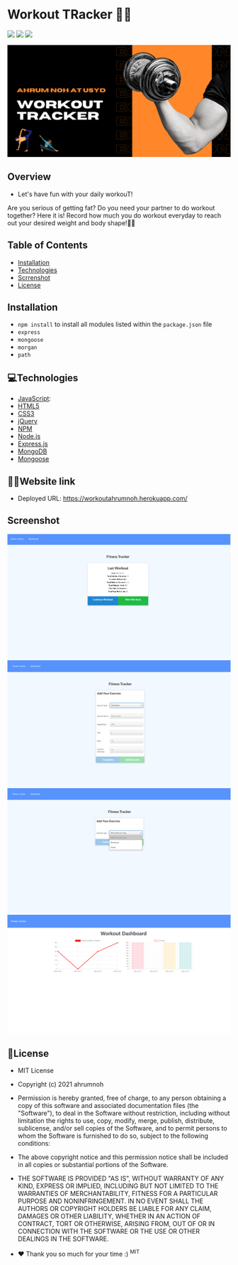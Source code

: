 # Workout TRacker 🏋️‍♀️
<p><img src="https://img.shields.io/badge/JavaScript-56.6%25-blue?style=flat&logo=javascript"> <img src="https://img.shields.io/badge/CSS3-24.1%25-blue?style=flat&logo=css3"> <img src="https://img.shields.io/badge/HTML5-19.3%25-blue?style=flat&logo=html5"> </p>


![Workout Tracker](https://github.com/ahrumnoh/workout-tracker/blob/main/assets/image/workout%20tracker.png?raw=true)


  ## Overview
  * Let's have fun with your daily workouT!
  <p> Are you serious of getting fat? Do you need your partner to do workout together?
  Here it is! Record how much you do workout everyday to reach out your desired weight and body shape!🤾‍♂️</p>
  
 

  ## Table of Contents
  * [Installation](#installation)
  * [Technologies](#technologies)
  * [Scrrenshot](#Screenshot)
  * [License](#license)

  
  ## Installation
  * ```npm install``` to install all modules listed within the ```package.json``` file<br>
  * ```express```<br>
  * ```mongoose```<br>
  * ```morgan```<br>
  * ```path```<br>
    
  ## 💻Technologies
  * <a href="www.javascript.com" target="_blank">JavaScript</a>:
  * <a href="https://developer.mozilla.org/en-US/docs/Web/Guide/HTML/HTML5" target="_blank">HTML5</a>
  * <a href="http://www.css3.info/" target="_blank">CSS3</a>
  * <a href="www.jquery.com" target="_blank">jQuery</a>
  * <a href="www.npmjs.com" target="_blank">NPM</a>
  * <a href="https://nodejs.org/en/" target="_blank">Node.js</a>
  * <a href="https://expressjs.com/" target="_blank">Express.js</a>
  * <a href="https://www.mongodb.com/" target="_blank">MongoDB</a>
  * <a href="https://mongoosejs.com/" target="_blank">Mongoose</a>

   ## 👨‍🦯Website link ##

   * Deployed URL: https://workoutahrumnoh.herokuapp.com/
  ## Screenshot
  ![Mainpage](https://github.com/ahrumnoh/workout-tracker/blob/main/assets/image/2021-10-05%20(4).png?raw=true)
  ![Form Sector](https://github.com/ahrumnoh/workout-tracker/blob/main/assets/image/2021-10-05%20(5).png?raw=true)
  ![Form Sector2](https://github.com/ahrumnoh/workout-tracker/blob/main/assets/image/2021-10-05%20(3).png?raw=true)
  ![Dashboard](https://github.com/ahrumnoh/workout-tracker/blob/main/assets/image/2021-10-05%20(2).png?raw=true)
  

  ## 🚩License

*   MIT License

* Copyright (c) 2021 ahrumnoh

* Permission is hereby granted, free of charge, to any person obtaining a copy
of this software and associated documentation files (the "Software"), to deal
in the Software without restriction, including without limitation the rights
to use, copy, modify, merge, publish, distribute, sublicense, and/or sell
copies of the Software, and to permit persons to whom the Software is
furnished to do so, subject to the following conditions:

* The above copyright notice and this permission notice shall be included in all
copies or substantial portions of the Software.

* THE SOFTWARE IS PROVIDED "AS IS", WITHOUT WARRANTY OF ANY KIND, EXPRESS OR
IMPLIED, INCLUDING BUT NOT LIMITED TO THE WARRANTIES OF MERCHANTABILITY,
FITNESS FOR A PARTICULAR PURPOSE AND NONINFRINGEMENT. IN NO EVENT SHALL THE
AUTHORS OR COPYRIGHT HOLDERS BE LIABLE FOR ANY CLAIM, DAMAGES OR OTHER
LIABILITY, WHETHER IN AN ACTION OF CONTRACT, TORT OR OTHERWISE, ARISING FROM,
OUT OF OR IN CONNECTION WITH THE SOFTWARE OR THE USE OR OTHER DEALINGS IN THE
SOFTWARE.



* ❤ Thank you so much for your time :)
<sup>MIT</sup>
  

